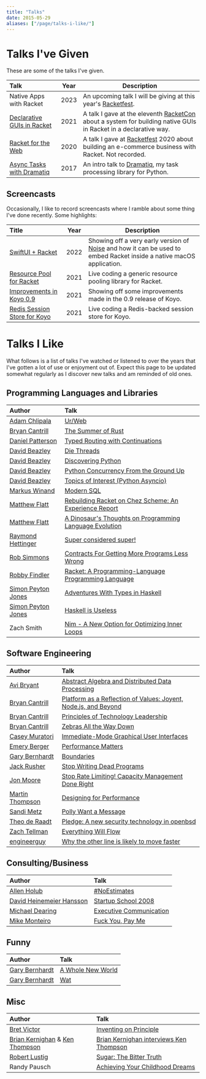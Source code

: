 ```yaml
---
title: "Talks"
date: 2015-05-29
aliases: ["/page/talks-i-like/"]
---
```


# Talks I've Given

These are some of the talks I've given.

| Talk                         | Year | Description                                                                                                       |
|:-----------------------------|------|-------------------------------------------------------------------------------------------------------------------|
| Native Apps with Racket      | 2023 | An upcoming talk I will be giving at this year's [Racketfest].                                                    |
| [Declarative GUIs in Racket] | 2021 | A talk I gave at the eleventh [RacketCon] about a system for building native GUIs in Racket in a declarative way. |
| [Racket for the Web]         | 2020 | A talk I gave at [Racketfest] 2020 about building an e-commerce business with Racket.  Not recorded.              |
| [Async Tasks with Dramatiq]  | 2017 | An intro talk to [Dramatiq], my task processing library for Python.                                               |

## Screencasts

Occasionally, I like to record screencasts where I ramble about some
thing I've done recently.  Some highlights:

| Title                          | Year | Description                                                                                                           |
|:-------------------------------|------|-----------------------------------------------------------------------------------------------------------------------|
| [SwiftUI + Racket]             | 2022 | Showing off a very early version of [Noise] and how it can be used to embed Racket inside a native macOS application. |
| [Resource Pool for Racket]     | 2021 | Live coding a generic resource pooling library for Racket.                                                            |
| [Improvements in Koyo 0.9]     | 2021 | Showing off some improvements made in the 0.9 release of Koyo.                                                        |
| [Redis Session Store for Koyo] | 2021 | Live coding a Redis-backed session store for Koyo.                                                                    |

# Talks I Like

What follows is a list of talks I've watched or listened to over the
years that I've gotten a lot of use or enjoyment out of.  Expect this
page to be updated somewhat regularly as I discover new talks and am
reminded of old ones.

## Programming Languages and Libraries

| Author               | Talk                                                      |
|:---------------------|:----------------------------------------------------------|
| [Adam Chlipala]      | [Ur/Web]                                                  |
| [Bryan Cantrill]     | [The Summer of Rust]                                      |
| [Daniel Patterson]   | [Typed Routing with Continuations]                        |
| [David Beazley]      | [Die Threads]                                             |
| [David Beazley]      | [Discovering Python]                                      |
| [David Beazley]      | [Python Concurrency From the Ground Up]                   |
| [David Beazley]      | [Topics of Interest (Python Asyncio)]                     |
| [Markus Winand]      | [Modern SQL]                                              |
| [Matthew Flatt]      | [Rebuilding Racket on Chez Scheme: An Experience Report]  |
| [Matthew Flatt]      | [A Dinosaur's Thoughts on Programming Language Evolution] |
| [Raymond Hettinger]  | [Super considered super!]                                 |
| [Rob Simmons]        | [Contracts For Getting More Programs Less Wrong]          |
| [Robby Findler]      | [Racket: A Programming-Language Programming Language]     |
| [Simon Peyton Jones] | [Adventures With Types in Haskell]                        |
| [Simon Peyton Jones] | [Haskell is Useless]                                      |
| Zach Smith           | [Nim - A New Option for Optimizing Inner Loops]           |

## Software Engineering

| Author            | Talk                                                              |
|:------------------|:------------------------------------------------------------------|
| [Avi Bryant]      | [Abstract Algebra and Distributed Data Processing]                |
| [Bryan Cantrill]  | [Platform as a Reflection of Values: Joyent, Node.js, and Beyond] |
| [Bryan Cantrill]  | [Principles of Technology Leadership]                             |
| [Bryan Cantrill]  | [Zebras All the Way Down]                                         |
| [Casey Muratori]  | [Immediate-Mode Graphical User Interfaces]                        |
| [Emery Berger]    | [Performance Matters]                                             |
| [Gary Bernhardt]  | [Boundaries]                                                      |
| [Jack Rusher]     | [Stop Writing Dead Programs]                                      |
| [Jon Moore]       | [Stop Rate Limiting! Capacity Management Done Right]              |
| [Martin Thompson] | [Designing for Performance]                                       |
| [Sandi Metz]      | [Polly Want a Message]                                            |
| [Theo de Raadt]   | [Pledge: A new security technology in openbsd]                    |
| [Zach Tellman]    | [Everything Will Flow]                                            |
| [engineerguy]     | [Why the other line is likely to move faster]                     |

## Consulting/Business

| Author                     | Talk                      |
|:---------------------------|:--------------------------|
| [Allen Holub]              | [#NoEstimates]            |
| [David Heinemeier Hansson] | [Startup School 2008]     |
| [Michael Dearing]          | [Executive Communication] |
| [Mike Monteiro]            | [Fuck You, Pay Me]        |

## Funny

| Author           | Talk                |
|:-----------------|:--------------------|
| [Gary Bernhardt] | [A Whole New World] |
| [Gary Bernhardt] | [Wat]               |

## Misc

| Author                             | Talk                                      |
|:-----------------------------------|:------------------------------------------|
| [Bret Victor]                      | [Inventing on Principle]                  |
| [Brian Kernighan] & [Ken Thompson] | [Brian Kernighan interviews Ken Thompson] |
| [Robert Lustig]                    | [Sugar: The Bitter Truth]                 |
| Randy Pausch                       | [Achieving Your Childhood Dreams]         |


[#NoEstimates]: https://www.youtube.com/watch?v=QVBlnCTu9Ms
[A Dinosaur's Thoughts on Programming Language Evolution]: https://www.youtube.com/watch?v=Z9OYc1YYLT4
[A Whole New World]: https://www.destroyallsoftware.com/talks/a-whole-new-world
[Abstract Algebra and Distributed Data Processing]: https://www.youtube.com/watch?v=cMY1KVrJk0w
[Achieving Your Childhood Dreams]: https://www.youtube.com/watch?v=ji5_MqicxSo
[Adam Chlipala]: http://adam.chlipala.net/
[Adventures With Types in Haskell]: https://www.youtube.com/watch?v=6COvD8oynmI
[Allen Holub]: http://holub.com/
[Async Tasks with Dramatiq]: https://www.youtube.com/watch?v=mrG9ZwLxb0g
[Avi Bryant]: https://twitter.com/avibryant
[Boundaries]: https://www.destroyallsoftware.com/talks/boundaries
[Bret Victor]: http://worrydream.com
[Brian Kernighan interviews Ken Thompson]: https://www.youtube.com/watch?v=EY6q5dv_B-o#t=8m20s
[Brian Kernighan]: https://www.cs.princeton.edu/~bwk/
[Bryan Cantrill]: http://dtrace.org/blogs/
[Casey Muratori]: https://mollyrocket.com/
[Contracts For Getting More Programs Less Wrong]: https://www.youtube.com/watch?v=lNITrPhl2_A
[Daniel Patterson]: http://positiondev.com/
[David Beazley]: http://dabeaz.com/
[David Heinemeier Hansson]: http://david.heinemeierhansson.com/
[Declarative GUIs in Racket]: /2021/11/07/racketcon-talk-2021/
[Designing for Performance]: https://www.youtube.com/watch?v=03GsLxVdVzU
[Die Threads]: https://www.youtube.com/watch?v=U66KuyD3T0M
[Discovering Python]: https://www.youtube.com/watch?v=RZ4Sn-Y7AP8
[Dramatiq]: https://dramatiq.io
[Emery Berger]: https://emeryberger.com/
[Everything Will Flow]: https://www.youtube.com/watch?v=1bNOO3xxMc0
[Executive Communication]: https://www.heavybit.com/library/video/executive-communication/
[Fuck You, Pay Me]: https://www.youtube.com/watch?v=jVkLVRt6c1U&index=34&list=LLHn3px69jb1bx5EOWyCIgFg&t=0s
[Gary Bernhardt]: https://www.destroyallsoftware.com
[Haskell is Useless]: https://www.youtube.com/watch?v=iSmkqocn0oQ
[Immediate-Mode Graphical User Interfaces]: https://www.youtube.com/watch?v=Z1qyvQsjK5Y
[Improvements in Koyo 0.9]: /2021/07/30/koyo-0.9/
[Inventing on Principle]: https://www.youtube.com/watch?v=PUv66718DII
[Jack Rusher]: https://jackrusher.com/
[Jon Moore]: https://twitter.com/jon_moore
[Ken Thompson]: https://en.wikipedia.org/wiki/Ken_Thompson
[Markus Winand]: https://use-the-index-luke.com/
[Martin Thompson]: https://twitter.com/mjpt777
[Matthew Flatt]: http://www.cs.utah.edu/~mflatt/
[Michael Dearing]: https://twitter.com/mcgd
[Mike Monteiro]: https://muledesign.com/
[Modern SQL]: https://modern-sql.com/video
[Nim - A New Option for Optimizing Inner Loops]: https://www.youtube.com/watch?v=IVgNVJdizHg
[Noise]: https://github.com/Bogdanp/Noise
[Performance Matters]: https://www.youtube.com/watch?v=r-TLSBdHe1A
[Platform as a Reflection of Values: Joyent, Node.js, and Beyond]: https://vimeo.com/230142234
[Pledge: A new security technology in openbsd]: https://www.youtube.com/watch?v=F_7S1eqKsFk
[Polly Want a Message]: https://www.deconstructconf.com/2018/sandi-metz-polly-want-a-message
[Principles of Technology Leadership]: https://www.youtube.com/watch?v=9QMGAtxUlAc
[Python Concurrency From the Ground Up]: https://www.youtube.com/watch?v=MCs5OvhV9S4
[Racket for the Web]: https://github.com/Bogdanp/racketfest2020-talk
[Racket: A Programming-Language Programming Language]: https://www.youtube.com/watch?v=hFlIl0Zo234
[RacketCon]: https://con.racket-lang.org/
[Racketfest]: https://racketfest.com
[Raymond Hettinger]: https://twitter.com/raymondh
[Rebuilding Racket on Chez Scheme: An Experience Report]: https://www.youtube.com/watch?v=t09AJUK6IiM
[Redis Session Store for Koyo]: /2021/04/04/koyo-sessions-redis-screencast/
[Resource Pool for Racket]: /2021/04/06/resource-pool-screencast/
[Rob Simmons]: https://calculem.us/
[Robby Findler]: https://www.eecs.northwestern.edu/~robby/
[Robert Lustig]: http://www.robertlustig.com/
[Sandi Metz]: https://www.sandimetz.com
[Simon Peyton Jones]: https://www.microsoft.com/en-us/research/people/simonpj/
[Startup School 2008]: https://www.youtube.com/watch?v=0CDXJ6bMkMY
[Stop Rate Limiting! Capacity Management Done Right]: https://www.youtube.com/watch?v=m64SWl9bfvk
[Stop Writing Dead Programs]: https://www.youtube.com/watch?v=8Ab3ArE8W3s
[Sugar: The Bitter Truth]: https://www.youtube.com/watch?v=dBnniua6-oM
[Super considered super!]: https://www.youtube.com/watch?v=EiOglTERPEo
[SwiftUI + Racket]: /2022/08/21/swiftui-plus-racket-screencast/
[The Summer of Rust]: https://www.youtube.com/watch?v=LjFM8vw3pbU
[Theo de Raadt]: https://www.theos.com/deraadt/
[Topics of Interest (Python Asyncio)]: https://www.youtube.com/watch?v=ZzfHjytDceU
[Typed Routing With Continuations]: https://www.youtube.com/watch?v=tQI2JJwD_ZY
[Ur/Web]: https://www.youtube.com/watch?v=8n5ubDe9FAA
[Wat]: https://www.destroyallsoftware.com/talks/wat
[Why the other line is likely to move faster]: https://www.youtube.com/watch?v=F5Ri_HhziI0
[Zach Tellman]: https://ideolalia.com/
[Zebras All the Way Down]: https://www.youtube.com/watch?v=fE2KDzZaxvE
[engineerguy]: https://www.youtube.com/channel/UC2bkHVIDjXS7sgrgjFtzOXQ

